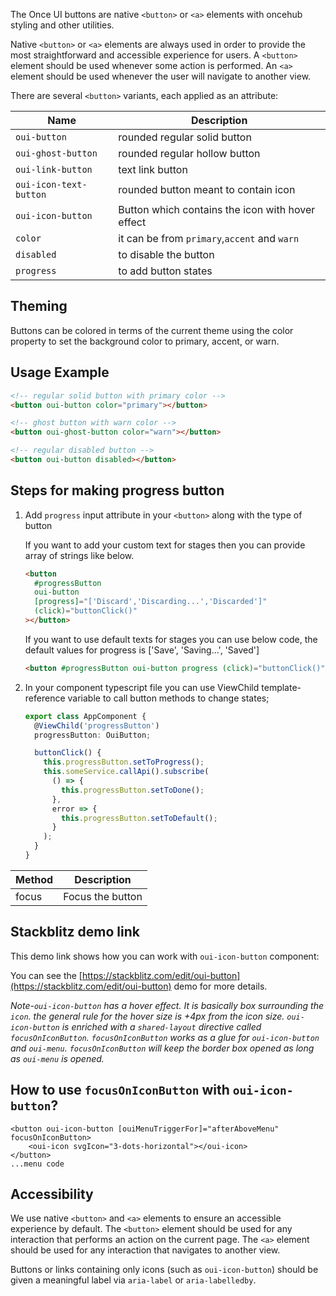 The Once UI buttons are native `<button>` or `<a>` elements with oncehub styling and other utilities.

Native `<button>` or `<a>` elements are always used in order to provide the most straightforward and accessible experience for users.
A `<button>` element should be used whenever some action is performed. An `<a>` element should be used whenever the user will navigate to another view.

There are several `<button>` variants, each applied as an attribute:

| **Name**               | **Description**                                  |
| ---------------------- | ------------------------------------------------ |
| `oui-button`           | rounded regular solid button                     |
| `oui-ghost-button`     | rounded regular hollow button                    |
| `oui-link-button`      | text link button                                 |
| `oui-icon-text-button` | rounded button meant to contain icon             |
| `oui-icon-button`      | Button which contains the icon with hover effect |
| `color`                | it can be from `primary`,`accent` and `warn`     |
| `disabled`             | to disable the button                            |
| `progress`             | to add button states                             |

## Theming

Buttons can be colored in terms of the current theme using the color property to set the background color to primary, accent, or warn.

## Usage Example

```html
<!-- regular solid button with primary color -->
<button oui-button color="primary"></button>

<!-- ghost button with warn color -->
<button oui-ghost-button color="warn"></button>

<!-- regular disabled button -->
<button oui-button disabled></button>
```

## Steps for making progress button

1. Add `progress` input attribute in your `<button>` along with the type of button

   If you want to add your custom text for stages then you can provide array of strings like below.

   ```html
   <button
     #progressButton
     oui-button
     [progress]="['Discard','Discarding...','Discarded']"
     (click)="buttonClick()"
   ></button>
   ```

   If you want to use default texts for stages you can use below code, the default values
   for progress is ['Save', 'Saving...', 'Saved']

   ```html
   <button #progressButton oui-button progress (click)="buttonClick()"></button>
   ```

2) In your component typescript file you can use ViewChild template-reference variable to call button methods to change states;

   ```typescript
   export class AppComponent {
     @ViewChild('progressButton')
     progressButton: OuiButton;

     buttonClick() {
       this.progressButton.setToProgress();
       this.someService.callApi().subscribe(
         () => {
           this.progressButton.setToDone();
         },
         error => {
           this.progressButton.setToDefault();
         }
       );
     }
   }
   ```

| Method | Description      |
| ------ | ---------------- |
| focus  | Focus the button |

## Stackblitz demo link

This demo link shows how you can work with `oui-icon-button` component:

You can see the [https://stackblitz.com/edit/oui-button](https://stackblitz.com/edit/oui-button) demo for more details.

_Note-`oui-icon-button` has a hover effect. It is basically box surrounding the `icon`. the general rule for the hover size is +4px from the icon size. `oui-icon-button` is enriched with a `shared-layout` directive called `focusOnIconButton`. `focusOnIconButton` works as a glue for `oui-icon-button` and `oui-menu`. `focusOnIconButton` will keep the border box opened as long as `oui-menu` is opened._

## How to use `focusOnIconButton` with `oui-icon-button`?

```
<button oui-icon-button [ouiMenuTriggerFor]="afterAboveMenu" focusOnIconButton>
    <oui-icon svgIcon="3-dots-horizontal"></oui-icon>
</button>
...menu code
```

## Accessibility

We use native `<button>` and `<a>` elements to ensure an accessible experience by default. The `<button>` element should be used for any interaction that performs an action on the current page. The `<a>` element should be used for any interaction that navigates to another view.

Buttons or links containing only icons (such as `oui-icon-button`) should be given a meaningful label via `aria-label` or `aria-labelledby`.
